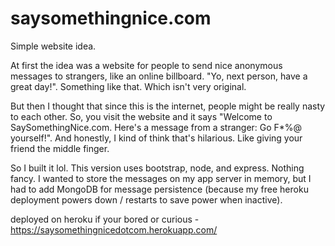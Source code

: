# saysomethingnice.com
Simple website idea.

At first the idea was a website for people to send nice anonymous messages to strangers, like an online billboard. "Yo, next person, have a great day!". Something like that. Which isn't very original.

But then I thought that since this is the internet, people might be really nasty to each other. So, you visit the website and it says "Welcome to SaySomethingNice.com. Here's a message from a stranger: Go F*%@ yourself!". And honestly, I kind of think that's hilarious. Like giving your friend the middle finger.

So I built it lol. This version uses bootstrap, node, and express. Nothing fancy. I wanted to store the messages on my app server in memory, but I had to add MongoDB for message persistence (because my free heroku deployment powers down / restarts to save power when inactive).

deployed on heroku if your bored or curious - https://saysomethingnicedotcom.herokuapp.com/

